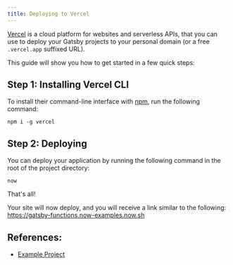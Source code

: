 ```yaml
---
title: Deploying to Vercel
---
```


[Vercel](https://vercel.com/home) is a cloud platform for websites and serverless APIs, that you can use to deploy your Gatsby projects to your personal domain (or a free `.vercel.app` suffixed URL).

This guide will show you how to get started in a few quick steps:

## Step 1: Installing Vercel CLI

To install their command-line interface with [npm](https://www.npmjs.com/), run the following command:

```shell
npm i -g vercel
```

## Step 2: Deploying

You can deploy your application by running the following command in the root of the project directory:

```shell
now
```

That's all!

Your site will now deploy, and you will receive a link similar to the following: https://gatsby-functions.now-examples.now.sh

## References:

- [Example Project](https://github.com/zeit/now/tree/master/examples/gatsby)
